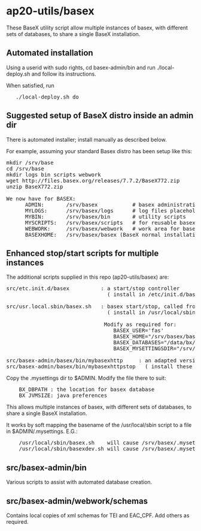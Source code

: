 ap20-utils/basex
================

These BaseX utility script allow multiple instances of basex, with different sets of databases, to share a single BaseX installation.

Automated installation
----------------------
Using a userid with sudo rights, cd basex-admin/bin and run ./local-deploy.sh and follow its instructions.

When satisfied, run 
<pre>
   ./local-deploy.sh do
</pre>

Suggested setup of BaseX distro inside an admin dir
---------------------------------------------------

There is automated installer; install manually as described below.

For example, assuming your standard Basex distro has been setup like this:
<pre>
mkdir /srv/base
cd /srv/base
mkdir logs bin scripts webwork
wget http://files.basex.org/releases/7.7.2/BaseX772.zip
unzip BaseX772.zip

We now have for BASEX:
      ADMIN:       /srv/basex           # basex administration directory
      MYLOGS:      /srv/basex/logs      # log files placeholder
      MYBIN:       /srv/basex/bin       # utility scripts
      MYSCRIPTS:   /srv/basex/scripts   # for reusable basex scripts
      WEBWORK:     /srv/basex/webwork   # work area for basex restxq/web apps
      BASEXHOME:   /srv/basex/basex (BaseX normal installation)
</pre>

Enhanced stop/start scripts for multiple instances
--------------------------------------------------

The additional scripts supplied in this repo (ap20-utils/basex) are:

<pre>
src/etc.init.d/basex          : a start/stop controller
                                ( install in /etc/init.d/basex as root )

src/usr.local.sbin/basex.sh   : basex start/stop, called from /etc/init.d/basex
                                ( install in /usr/local/sbin/basex.sh as root )

                               Modify as required for:
                                  BASEX_USER='fas'
                                  BASEX_HOME="/srv/basex/basex"
                                  BASEX_DATABASES="/data/bx/db"
                                  BASEX_MYSETTINGSDIR="/srv/basex/.mysettings"
         
src/basex-admin/basex/bin/mybasexhttp     : an adapted version of basex/bin/basexhttp[stop] scripts
src/basex-admin/basex/bin/mybasexhttpstop   ( install these 2 in BASEX $HOME/bin )
</pre>

Copy the .mysettings dir to $ADMIN. Modify the file there to suit:
<pre>
    BX_DBPATH : the location for basex database
    BX_JVMSIZE: java preferences 
</pre>

This allows multiple instances of basex, with different sets of databases, to share a single BaseX installation.

It works by soft mapping the basename of the /usr/local/sbin script to a file in $ADMIN/.mysettings. E.G.:
<pre>
    /usr/local/sbin/basex.sh    will cause /srv/basex/.mysettings/basex    to be used
    /usr/local/sbin/basexdev.sh will cause /srv/basex/.mysettings/basexdev to be used
</pre>


src/basex-admin/bin
-------------------

Various scripts to assist with automated database creation.

src/basex-admin/webwork/schemas
-------------------------------

Contains local copies of xml schemas for TEI and EAC\_CPF. Add others as required. 

